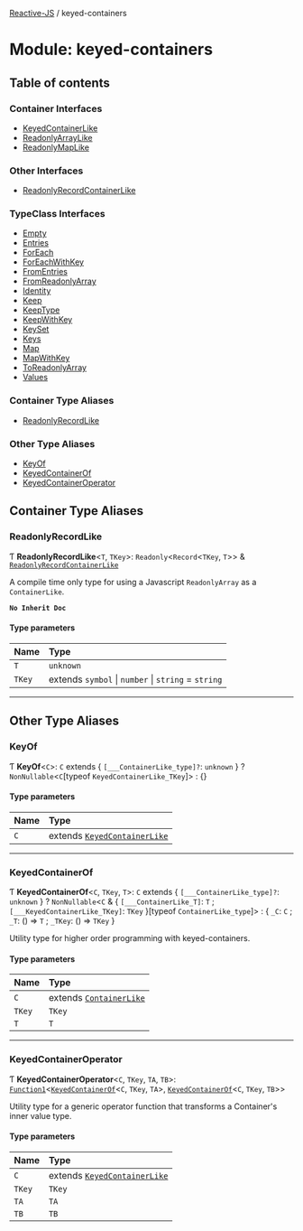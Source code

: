[Reactive-JS](../README.md) / keyed-containers

# Module: keyed-containers

## Table of contents

### Container Interfaces

- [KeyedContainerLike](../interfaces/keyed_containers.KeyedContainerLike.md)
- [ReadonlyArrayLike](../interfaces/keyed_containers.ReadonlyArrayLike.md)
- [ReadonlyMapLike](../interfaces/keyed_containers.ReadonlyMapLike.md)

### Other Interfaces

- [ReadonlyRecordContainerLike](../interfaces/keyed_containers.ReadonlyRecordContainerLike.md)

### TypeClass Interfaces

- [Empty](../interfaces/keyed_containers.Empty.md)
- [Entries](../interfaces/keyed_containers.Entries.md)
- [ForEach](../interfaces/keyed_containers.ForEach.md)
- [ForEachWithKey](../interfaces/keyed_containers.ForEachWithKey.md)
- [FromEntries](../interfaces/keyed_containers.FromEntries.md)
- [FromReadonlyArray](../interfaces/keyed_containers.FromReadonlyArray.md)
- [Identity](../interfaces/keyed_containers.Identity.md)
- [Keep](../interfaces/keyed_containers.Keep.md)
- [KeepType](../interfaces/keyed_containers.KeepType.md)
- [KeepWithKey](../interfaces/keyed_containers.KeepWithKey.md)
- [KeySet](../interfaces/keyed_containers.KeySet.md)
- [Keys](../interfaces/keyed_containers.Keys.md)
- [Map](../interfaces/keyed_containers.Map.md)
- [MapWithKey](../interfaces/keyed_containers.MapWithKey.md)
- [ToReadonlyArray](../interfaces/keyed_containers.ToReadonlyArray.md)
- [Values](../interfaces/keyed_containers.Values.md)

### Container Type Aliases

- [ReadonlyRecordLike](keyed_containers.md#readonlyrecordlike)

### Other Type Aliases

- [KeyOf](keyed_containers.md#keyof)
- [KeyedContainerOf](keyed_containers.md#keyedcontainerof)
- [KeyedContainerOperator](keyed_containers.md#keyedcontaineroperator)

## Container Type Aliases

### ReadonlyRecordLike

Ƭ **ReadonlyRecordLike**<`T`, `TKey`\>: `Readonly`<`Record`<`TKey`, `T`\>\> & [`ReadonlyRecordContainerLike`](../interfaces/keyed_containers.ReadonlyRecordContainerLike.md)

A compile time only type for using a Javascript `ReadonlyArray` as a `ContainerLike`.

**`No Inherit Doc`**

#### Type parameters

| Name | Type |
| :------ | :------ |
| `T` | `unknown` |
| `TKey` | extends `symbol` \| `number` \| `string` = `string` |

___

## Other Type Aliases

### KeyOf

Ƭ **KeyOf**<`C`\>: `C` extends { `[___ContainerLike_type]?`: `unknown`  } ? `NonNullable`<`C`[typeof `KeyedContainerLike_TKey`]\> : {}

#### Type parameters

| Name | Type |
| :------ | :------ |
| `C` | extends [`KeyedContainerLike`](../interfaces/keyed_containers.KeyedContainerLike.md) |

___

### KeyedContainerOf

Ƭ **KeyedContainerOf**<`C`, `TKey`, `T`\>: `C` extends { `[___ContainerLike_type]?`: `unknown`  } ? `NonNullable`<`C` & { `[___ContainerLike_T]`: `T` ; `[___KeyedContainerLike_TKey]`: `TKey`  }[typeof `ContainerLike_type`]\> : { `_C`: `C` ; `_T`: () => `T` ; `_TKey`: () => `TKey`  }

Utility type for higher order programming with keyed-containers.

#### Type parameters

| Name | Type |
| :------ | :------ |
| `C` | extends [`ContainerLike`](../interfaces/containers.ContainerLike.md) |
| `TKey` | `TKey` |
| `T` | `T` |

___

### KeyedContainerOperator

Ƭ **KeyedContainerOperator**<`C`, `TKey`, `TA`, `TB`\>: [`Function1`](functions.md#function1)<[`KeyedContainerOf`](keyed_containers.md#keyedcontainerof)<`C`, `TKey`, `TA`\>, [`KeyedContainerOf`](keyed_containers.md#keyedcontainerof)<`C`, `TKey`, `TB`\>\>

Utility type for a generic operator function that transforms a Container's inner value type.

#### Type parameters

| Name | Type |
| :------ | :------ |
| `C` | extends [`KeyedContainerLike`](../interfaces/keyed_containers.KeyedContainerLike.md) |
| `TKey` | `TKey` |
| `TA` | `TA` |
| `TB` | `TB` |
